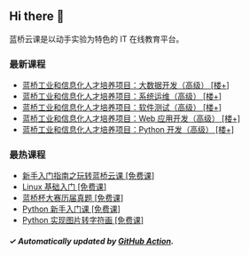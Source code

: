 ## Hi there 👋

蓝桥云课是以动手实验为特色的 IT 在线教育平台。

### 最新课程

<!-- LATEST:START -->
- [蓝桥工业和信息化人才培养项目：大数据开发（高级） [楼+]](https://www.lanqiao.cn/courses/9119/)
- [蓝桥工业和信息化人才培养项目：系统运维（高级） [楼+]](https://www.lanqiao.cn/courses/9120/)
- [蓝桥工业和信息化人才培养项目：软件测试（高级） [楼+]](https://www.lanqiao.cn/courses/9117/)
- [蓝桥工业和信息化人才培养项目：Web 应用开发（高级） [楼+]](https://www.lanqiao.cn/courses/9116/)
- [蓝桥工业和信息化人才培养项目：Python 开发（高级） [楼+]](https://www.lanqiao.cn/courses/9118/)
<!-- LATEST:END -->

### 最热课程

<!-- HOTEST:START -->
- [新手入门指南之玩转蓝桥云课 [免费课]](https://www.lanqiao.cn/courses/63/)
- [Linux 基础入门 [免费课]](https://www.lanqiao.cn/courses/1/)
- [蓝桥杯大赛历届真题 [免费课]](https://www.lanqiao.cn/courses/2786/)
- [Python 新手入门课 [免费课]](https://www.lanqiao.cn/courses/1330/)
- [Python 实现图片转字符画 [免费课]](https://www.lanqiao.cn/courses/370/)
<!-- HOTEST:END -->

##### ✓ Automatically updated by [GitHub Action](https://github.com/lanqiao-courses/.github/actions/workflows/update.yml).
